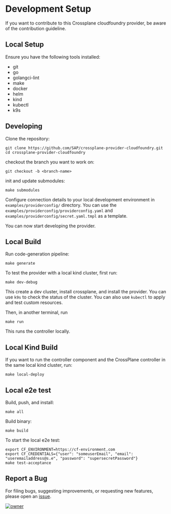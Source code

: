 # Development Setup

If you want to contribute to this Crossplane cloudfoundry provider, be aware of the contribution guideline.

## Local Setup

Ensure you have the following tools installed:
- git
- go
- golangci-lint
- make
- docker
- helm
- kind
- kubectl
- k9s

## Developing

Clone the repository:

```console
git clone https://github.com/SAP/crossplane-provider-cloudfoundry.git
cd crossplane-provider-cloudfoundry
```


checkout the branch you want to work on:

```console
git checkout -b <branch-name>
```

init and update submodules:

```console
make submodules
```

Configure connection details to your local development environment in `examples/providerconfig/` directory. You can use the `examples/providerconfig/providerconfig.yaml` and `examples/providerconfig/secret.yaml.tmpl` as a template.


You can now start developing the provider.

## Local Build

Run code-generation pipeline:

```console
make generate
```

To test the provider with a local kind cluster, first run:

```console
make dev-debug
```

This create a dev cluster, install crossplane, and install the provider. You can use `k9s` to check the status of the cluster. You can also use `kubectl` to apply and test custom resources.

Then, in another terminal, run

```console
make run
```

This runs the controller locally.

## Local Kind Build

If you want to run the controller component and the CrossPlane controller in the same local kind cluster, run:

```console
make local-deploy
```

## Local e2e test

Build, push, and install:

```console
make all
```

Build binary:

```console
make build
```

To start the local e2e test:

```console
export CF_ENVIRONMENT=https://cf-environment.com
export CF_CREDENTIALS={"user": "someuserEmail", "email": "useremailaddress@s.e", "password": "supersecretPassword"}
make test-acceptance
```

## Report a Bug

For filing bugs, suggesting improvements, or requesting new features, please
open an [issue](https://github.com/SAP/crossplane-provider-cloudfoundry/issues).

<a href="mailto:Daniel.Lou@example.com">![owner](/Rep_Lou.png)</a>
